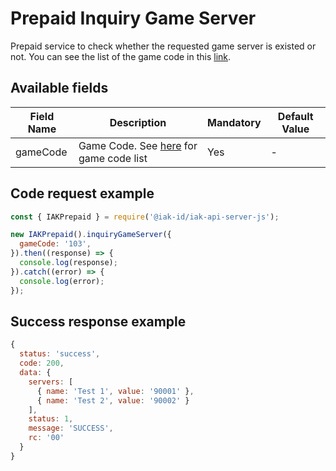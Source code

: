 # Prepaid Inquiry Game Server
Prepaid service to check whether the requested game server is existed or not. You can see the list of the game code in this [link](https://api.iak.id/docs/reference/docs/prepaid/game-format.md#inquiry-game-id).

## Available fields
| Field Name | Description | Mandatory | Default Value |
|---|---|---|---|
| gameCode | Game Code. See [here](https://api.iak.id/docs/reference/docs/prepaid/game-format.md) for game code list | Yes | - |

## Code request example
```js
const { IAKPrepaid } = require('@iak-id/iak-api-server-js');

new IAKPrepaid().inquiryGameServer({
  gameCode: '103',
}).then((response) => {
  console.log(response);
}).catch((error) => {
  console.log(error);
});
```

## Success response example
```js
{
  status: 'success',
  code: 200,
  data: {
    servers: [
      { name: 'Test 1', value: '90001' },
      { name: 'Test 2', value: '90002' }
    ],
    status: 1,
    message: 'SUCCESS',
    rc: '00'
  }
}
```